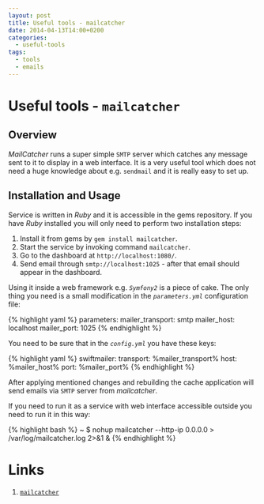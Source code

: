 ```yaml
---
layout: post
title: Useful tools - mailcatcher
date: 2014-04-13T14:00+0200
categories:
  - useful-tools
tags:
  - tools
  - emails
---
```


# Useful tools - `mailcatcher`

## Overview

*MailCatcher* runs a super simple `SMTP` server which catches any message sent to it to display in a web interface. It is a very useful tool which does not need a huge knowledge about e.g. `sendmail` and it is really easy to set up.

## Installation and Usage

Service is written in *Ruby* and it is accessible in the gems repository. If you have *Ruby* installed you will only need to perform two installation steps:

1. Install it from gems by `gem install mailcatcher`.
2. Start the service by invoking command `mailcatcher`.
3. Go to the dashboard at `http://localhost:1080/`.
4. Send email through `smtp://localhost:1025` - after that email should appear in the dashboard.

Using it inside a web framework e.g. *`Symfony2`* is a piece of cake. The only thing you need is a small modification in the *`parameters.yml`* configuration file:

{% highlight yaml %}
parameters:
  mailer_transport:  smtp
  mailer_host:       localhost
  mailer_port:       1025
{% endhighlight %}

You need to be sure that in the *`config.yml`* you have these keys:

{% highlight yaml %}
swiftmailer:
  transport:      %mailer_transport%
  host:           %mailer_host%
  port:           %mailer_port%
{% endhighlight %}

After applying mentioned changes and rebuilding the cache application will send emails via `SMTP` server from *mailcatcher*.

If you need to run it as a service with web interface accessible outside you need to run it in this way:

{% highlight bash %}
~ $ nohup mailcatcher --http-ip 0.0.0.0 > /var/log/mailcatcher.log 2>&1 &
{% endhighlight %}

# Links

1. [`mailcatcher`](http://mailcatcher.me/)
